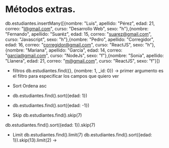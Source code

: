 # Métodos extras.

db.estudiantes.insertMany([{nombre: "Luis", apellido: "Pérez", edad: 21, correo: "l@gmail.com", curso: "Desarrollo Web", sexo: "h"},{nombre: "Fernando", apellido: "Suaréz", edad: 15, correo: "suarez@gmail.com", curso: "Javascript", sexo: "h"},{nombre: "Pedro", apellido: "Corregidor", edad: 16, correo: "corregidor@gmail.com", curso: "ReactJS", sexo: "h"},{nombre: "Mariana", apellido: "García", edad: 14, correo: "garcia@gmail.com", curso: "NodeJs", sexo: "f"},{nombre: "Sonia", apellido: "Llanera", edad: 21, correo: "m@gmail.com", curso: "ReactJS", sexo: "f"}])
- filtros 
db.estudiantes.find({}, {nombre: 1, _id: 0}) -> primer argumento es el filtro para especificar los campos que quiero ver

- Sort
Ordena asc
- db.estudiantes.find().sort({edad: 1})
- db.estudiantes.find().sort({edad: -1})


- Skip 
db.estudiantes.find().skip(7)

db.estudiantes.find().sort({edad: 1}).skip(7)

- Limit 
db.estudiantes.find().limit(7)
db.estudiantes.find().sort({edad: 1}).skip(13).limit(2) -> 

